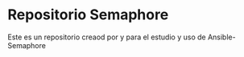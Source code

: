 # Repositorio Semaphore
Este es un repositorio creaod por y para el estudio y uso de Ansible-Semaphore